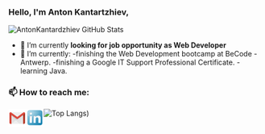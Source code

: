 ### Hello, I'm Anton Kantartzhiev,

![AntonKantardzhiev GitHub Stats](https://github-readme-stats.vercel.app/api?username=AntonKantardzhiev&theme=algolia&show_icons=true)
<!--
- 🔭 I’m currently working on ...
- 🌱 I’m currently learning ...
- 👯 I’m looking to collaborate on ...
- 🤔 I’m looking for help with ...
- 💬 Ask me about ...
- 📫 How to reach me: ...
- 😄 Pronouns: ...
- ⚡ Fun fact: ...
-->

- 🔭 I’m currently **looking for job opportunity as Web Developer**
- 🌱 I’m currently:
  -finishing the Web Development bootcamp at BeCode - Antwerp. -finishing a Google IT Support Professional Certificate.
  -learning Java.
  </br>

### 📫 How to reach me:</br>

<a target="_blank" href="mailto:kantardjiev88@gmail.com">
<img align="left" alt="Gmail" width="35px" src="img/gmail.png" />
</a>
<a href="https://www.linkedin.com/in/anton-kantardjiev-31115732/">
<img align="left" alt="LinkedIn" width="35px" src="img/linkedin.png" />
</a>


![Top Langs](https://github-readme-stats.vercel.app/api/top-langs/?username=AntonKantardzhiev&layout=compact&theme=algolia))

